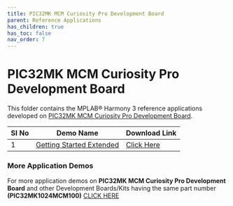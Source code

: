 ```yaml
---
title: PIC32MK MCM Curiosity Pro Development Board
parent: Reference Applications
has_children: true
has_toc: false
nav_order: 7
---
```

# PIC32MK MCM Curiosity Pro Development Board

This folder contains the MPLAB® Harmony 3 reference applications developed on [PIC32MK MCM Curiosity Pro Development Board](https://www.microchip.com/en-us/development-tool/EV31E34A).

|SI No| Demo Name | Download Link |
| --- | --- | -- |
| 1 | [Getting Started Extended](./pic32mk_mcm_curiosity_getting_started_ext/readme.md) | [Click Here](https://github.com/Microchip-MPLAB-Harmony/reference_apps/releases/latest/download/pic32mk_mcm_curiosity_getting_started_ext.zip) |

### More Application Demos

For more application demos on **PIC32MK MCM Curiosity Pro Development Board** and other Development Boards/Kits having the same part number **(PIC32MK1024MCM100)** <a href="https://mplab-discover.microchip.com/v1/itemtype/com.microchip.ide.project?s0=PIC32MK1024MCM100" target="_blank"> CLICK HERE </a>
